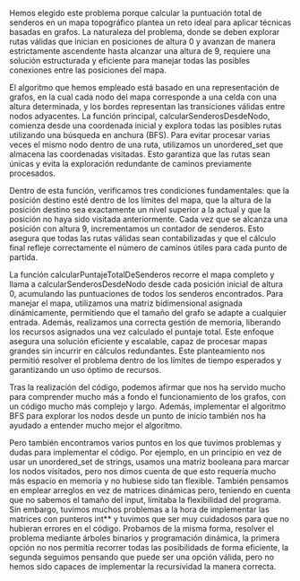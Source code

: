 Hemos elegido este problema porque calcular la puntuación total de senderos en un mapa topográfico plantea un reto ideal para aplicar técnicas basadas en grafos. La naturaleza del problema, donde se deben explorar rutas válidas que inician en posiciones de altura 0 y avanzan de manera estrictamente ascendente hasta alcanzar una altura de 9, requiere una solución estructurada y eficiente para manejar todas las posibles conexiones entre las posiciones del mapa.

El algoritmo que hemos empleado está basado en una representación de grafos, en la cual cada nodo del mapa corresponde a una celda con una altura determinada, y los bordes representan las transiciones válidas entre nodos adyacentes. La función principal, calcularSenderosDesdeNodo, comienza desde una coordenada inicial y explora todas las posibles rutas utilizando una búsqueda en anchura (BFS). Para evitar procesar varias veces el mismo nodo dentro de una ruta, utilizamos un unordered_set que almacena las coordenadas visitadas. Esto garantiza que las rutas sean únicas y evita la exploración redundante de caminos previamente procesados.

Dentro de esta función, verificamos tres condiciones fundamentales: que la posición destino esté dentro de los límites del mapa, que la altura de la posición destino sea exactamente un nivel superior a la actual y que la posición no haya sido visitada anteriormente. Cada vez que se alcanza una posición con altura 9, incrementamos un contador de senderos. Esto asegura que todas las rutas válidas sean contabilizadas y que el cálculo final refleje correctamente el número de caminos útiles para cada punto de partida.

La función calcularPuntajeTotalDeSenderos recorre el mapa completo y llama a calcularSenderosDesdeNodo desde cada posición inicial de altura 0, acumulando las puntuaciones de todos los senderos encontrados. Para manejar el mapa, utilizamos una matriz bidimensional asignada dinámicamente, permitiendo que el tamaño del grafo se adapte a cualquier entrada. Además, realizamos una correcta gestión de memoria, liberando los recursos asignados una vez calculado el puntaje total. Este enfoque asegura una solución eficiente y escalable, capaz de procesar mapas grandes sin incurrir en cálculos redundantes. Este planteamiento nos permitió resolver el problema dentro de los límites de tiempo esperados y garantizando un uso óptimo de recursos.

Tras la realización del código, podemos afirmar que nos ha servido mucho para comprender mucho más a fondo el funcionamiento de los grafos, con un código mucho más complejo y largo. Además, implementar el algoritmo BFS para explorar los nodos desde un punto de inicio también nos ha ayudado a entender mucho mejor el algoritmo.

Pero también encontramos varios puntos en los que tuvimos problemas y dudas para implementar el código. Por ejemplo, en un principio en vez de usar un unordered_set de strings, usamos una matriz booleana para marcar los nodos visitados, pero nos dimos cuenta de que esto requería mucho más espacio en memoria y no hubiese sido tan flexible.
También pensamos en emplear arreglos en vez de matrices dinámicas pero, teniendo en cuenta que no sabemos el tamaño del input, limitaba la flexibilidad del programa. Sin embargo, tuvimos muchos problemas a la hora de implementar las matrices con punteros int** y tuvimos que ser muy cuidadosos para que no hubieran errores en el código. Probamos de la misma forma, resolver el problema mediante árboles binarios y programación dinámica, la primera opción no nos permitía recorrer todas las posibilidads de forma eficiente, la segunda seguimos pensando que puede ser una opción válida, pero no hemos sido capaces de implementar la recursividad la manera correcta.

